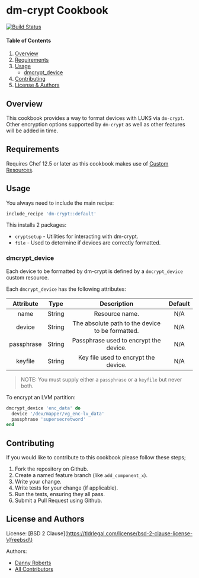 # dm-crypt Cookbook
[![Build Status](https://travis-ci.org/kemra102/dm-crypt-cookbook.svg?branch=master)](https://travis-ci.org/kemra102/dm-crypt-cookbook)

#### Table of Contents

1. [Overview](#overview)
2. [Requirements](#requirements)
3. [Usage](#usage)
    * [dmcrypt_device](#dmcrypt_device)
4. [Contributing](#contributing)
5. [License & Authors](#license-and-authors)

## Overview

This cookbook provides a way to format devices with LUKS via `dm-crypt`. Other encryption options supported by `dm-crypt` as well as other features will be added in time.

## Requirements

Requires Chef 12.5 or later as this cookbook makes use of [Custom Resources](https://www.chef.io/blog/2015/10/08/chef-client-12-5-released/).

## Usage

You always need to include the main recipe:

```ruby
include_recipe 'dm-crypt::default'
```

This installs 2 packages:

* `cryptsetup` - Utilities for interacting with dm-crypt.
* `file` - Used to determine if devices are correctly formatted.

### dmcrypt_device

Each device to be formatted by dm-crypt is defined by a `dmcrypt_device` custom resource.

Each `dmcrypt_device` has the following attributes:

| Attribute  | Type   | Description                                      | Default |
|:----------:|:------:|:------------------------------------------------:|:-------:|
| name       | String | Resource name.                                   | N/A     |
| device     | String | The absolute path to the device to be formatted. | N/A     |
| passphrase | String | Passphrase used to encrypt the device.           | N/A     
| keyfile    | String | Key file used to encrypt the device.             | N/A     |

> NOTE: You must supply either a `passphrase` or a `keyfile` but never both.

To encrypt an LVM partition:

```ruby
dmcrypt_device 'enc_data' do
  device '/dev/mapper/vg_enc-lv_data'
  passphrase 'supersecretword'
end
```

## Contributing

If you would like to contribute to this cookbook please follow these steps;

1. Fork the repository on Github.
2. Create a named feature branch (like `add_component_x`).
3. Write your change.
4. Write tests for your change (if applicable).
5. Run the tests, ensuring they all pass.
6. Submit a Pull Request using Github.

## License and Authors

License: [BSD 2 Clause](https://tldrlegal.com/license/bsd-2-clause-license-\(freebsd\)

Authors:

  * [Danny Roberts](https://github.com/kemra102)
  * [All Contributors](https://github.com/kemra102/dm-crypt-cookbook/graphs/contributors)
